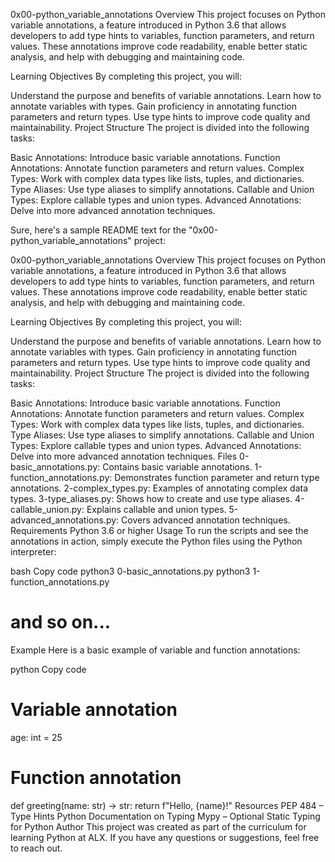0x00-python_variable_annotations
Overview
This project focuses on Python variable annotations, a feature introduced in Python 3.6 that allows developers to add type hints to variables, function parameters, and return values. These annotations improve code readability, enable better static analysis, and help with debugging and maintaining code.

Learning Objectives
By completing this project, you will:

Understand the purpose and benefits of variable annotations.
Learn how to annotate variables with types.
Gain proficiency in annotating function parameters and return types.
Use type hints to improve code quality and maintainability.
Project Structure
The project is divided into the following tasks:

Basic Annotations: Introduce basic variable annotations.
Function Annotations: Annotate function parameters and return values.
Complex Types: Work with complex data types like lists, tuples, and dictionaries.
Type Aliases: Use type aliases to simplify annotations.
Callable and Union Types: Explore callable types and union types.
Advanced Annotations: Delve into more advanced annotation techniques.


Sure, here's a sample README text for the "0x00-python_variable_annotations" project:

0x00-python_variable_annotations
Overview
This project focuses on Python variable annotations, a feature introduced in Python 3.6 that allows developers to add type hints to variables, function parameters, and return values. These annotations improve code readability, enable better static analysis, and help with debugging and maintaining code.

Learning Objectives
By completing this project, you will:

Understand the purpose and benefits of variable annotations.
Learn how to annotate variables with types.
Gain proficiency in annotating function parameters and return types.
Use type hints to improve code quality and maintainability.
Project Structure
The project is divided into the following tasks:

Basic Annotations: Introduce basic variable annotations.
Function Annotations: Annotate function parameters and return values.
Complex Types: Work with complex data types like lists, tuples, and dictionaries.
Type Aliases: Use type aliases to simplify annotations.
Callable and Union Types: Explore callable types and union types.
Advanced Annotations: Delve into more advanced annotation techniques.
Files
0-basic_annotations.py: Contains basic variable annotations.
1-function_annotations.py: Demonstrates function parameter and return type annotations.
2-complex_types.py: Examples of annotating complex data types.
3-type_aliases.py: Shows how to create and use type aliases.
4-callable_union.py: Explains callable and union types.
5-advanced_annotations.py: Covers advanced annotation techniques.
Requirements
Python 3.6 or higher
Usage
To run the scripts and see the annotations in action, simply execute the Python files using the Python interpreter:

bash
Copy code
python3 0-basic_annotations.py
python3 1-function_annotations.py
# and so on...
Example
Here is a basic example of variable and function annotations:

python
Copy code
# Variable annotation
age: int = 25

# Function annotation
def greeting(name: str) -> str:
    return f"Hello, {name}!"
Resources
PEP 484 – Type Hints
Python Documentation on Typing
Mypy – Optional Static Typing for Python
Author
This project was created as part of the curriculum for learning Python at ALX. If you have any questions or suggestions, feel free to reach out.

